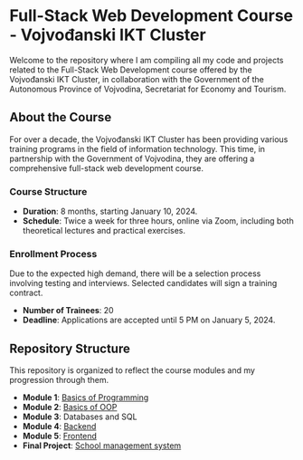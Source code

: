 # Full-Stack Web Development Course - Vojvođanski IKT Cluster

Welcome to the repository where I am compiling all my code and projects related to the Full-Stack Web Development course offered by the Vojvođanski IKT Cluster, in collaboration with the Government of the Autonomous Province of Vojvodina, Secretariat for Economy and Tourism.

## About the Course

For over a decade, the Vojvođanski IKT Cluster has been providing various training programs in the field of information technology. This time, in partnership with the Government of Vojvodina, they are offering a comprehensive full-stack web development course.

### Course Structure
- **Duration**: 8 months, starting January 10, 2024.
- **Schedule**: Twice a week for three hours, online via Zoom, including both theoretical lectures and practical exercises.

### Enrollment Process
Due to the expected high demand, there will be a selection process involving testing and interviews. Selected candidates will sign a training contract.

- **Number of Trainees**: 20
- **Deadline**: Applications are accepted until 5 PM on January 5, 2024.

## Repository Structure

This repository is organized to reflect the course modules and my progression through them.

- **Module 1**: [Basics of Programming](./1%20-%20Basics%20of%20Programming/)
- **Module 2**: [Basics of OOP](./2%20-%20Basics%20of%20Object%20Oriented%20Programming/)
- **Module 3**: Databases and SQL
- **Module 4**: [Backend](./3%20-%20Backend/)
- **Module 5**: [Frontend](./module4/)
- **Final Project**: [School management system](https://github.com/HunorTotBagi/school-management-system)
